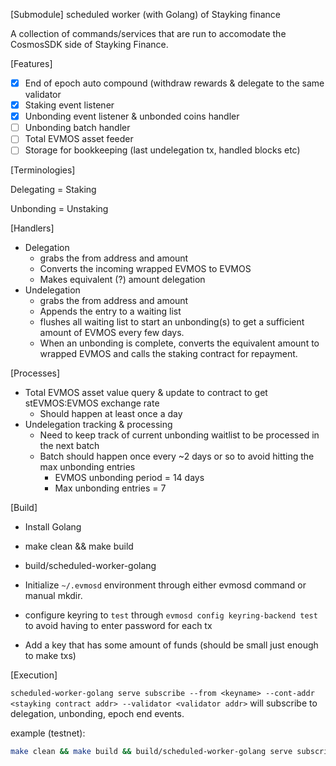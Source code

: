 [Submodule] scheduled worker (with Golang) of Stayking finance

A collection of commands/services that are run to accomodate the CosmosSDK side of Stayking Finance.

[Features]
 - [x] End of epoch auto compound (withdraw rewards & delegate to the same validator
 - [x] Staking event listener
 - [x] Unbonding event listener & unbonded coins handler
 - [ ] Unbonding batch handler
 - [ ] Total EVMOS asset feeder
 - [ ] Storage for bookkeeping (last undelegation tx, handled blocks etc)

[Terminologies]

Delegating = Staking

Unbonding = Unstaking

[Handlers]

 - Delegation
   - grabs the from address and amount
   - Converts the incoming wrapped EVMOS to EVMOS
   - Makes equivalent (?) amount delegation
 - Undelegation
   - grabs the from address and amount
   - Appends the entry to a waiting list
   - flushes all waiting list to start an unbonding(s) to get a sufficient amount of EVMOS every few days.
   - When an unbonding is complete, converts the equivalent amount to wrapped EVMOS and calls the staking contract for repayment.

[Processes]

 - Total EVMOS asset value query & update to contract to get stEVMOS:EVMOS exchange rate
   - Should happen at least once a day
 - Undelegation tracking & processing
   - Need to keep track of current unbonding waitlist to be processed in the next batch
   - Batch should happen once every ~2 days or so to avoid hitting the max unbonding entries
     - EVMOS unbonding period = 14 days
     - Max unbonding entries = 7

[Build]

 - Install Golang
 - make clean && make build
 - build/scheduled-worker-golang

 - Initialize `~/.evmosd` environment through either evmosd command or manual mkdir.
 - configure keyring to `test` through `evmosd config keyring-backend test` to avoid having to enter password for each tx
 - Add a key that has some amount of funds (should be small just enough to make txs)

[Execution]

`scheduled-worker-golang serve subscribe --from <keyname> --cont-addr <stayking contract addr> --validator <validator addr>` will subscribe to delegation, unbonding, epoch end events.

example (testnet):
```bash
make clean && make build && build/scheduled-worker-golang serve subscribe --from bob --cont-addr 0xd8A9159c111D0597AD1b475b8d7e5A217a1d1d05 --uevmos-cont-addr 0x8b9d5A75328b5F3167b04B42AD00092E7d6c485c --validator evmosvaloper1qvc6jej73armfs5fadn9lprx768f46d9wpd7d7 --broadcast-mode async  --eth-endpoint http://eth.bd.evmos.dev:8545 --node http://bd-evmos-testnet-state-sync-node-01.bdnodes.net:26657
```